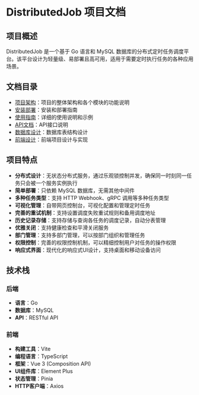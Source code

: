 # DistributedJob 项目文档

## 项目概述

DistributedJob 是一个基于 Go 语言和 MySQL 数据库的分布式定时任务调度平台。该平台设计为轻量级、易部署且高可用，适用于需要定时执行任务的各种应用场景。

## 文档目录

- [项目架构](./doc/architecture.md)：项目的整体架构和各个模块的功能说明
- [安装部署](./doc/installation.md)：安装和部署指南
- [使用指南](./doc/usage.md)：详细的使用说明和示例
- [API文档](./doc/api.md)：API接口说明
- [数据库设计](./doc/database.md)：数据库表结构设计
- [前端设计](./doc/ui.md)：前端项目设计与实现

## 项目特点

- **分布式设计**：无状态分布式服务，通过乐观锁控制并发，确保同一时刻同一任务只会被一个服务实例执行
- **简单部署**：只依赖 MySQL 数据库，无需其他中间件
- **多种任务类型**：支持 HTTP Webhook、gRPC 调用等多种任务类型
- **可视化管理**：自带网页控制台，可视化配置和管理定时任务
- **完善的重试机制**：支持设置调度失败重试规则和备用调度地址
- **历史记录存储**：支持存储与查询各任务的调度记录，自动分表管理
- **优雅关闭**：支持健康检查和平滑关闭服务
- **部门管理**：支持多部门管理，可以按部门组织和管理任务
- **权限控制**：完善的权限控制机制，可以精细控制用户对任务的操作权限
- **响应式界面**：现代化的响应式UI设计，支持桌面和移动设备访问

## 技术栈

### 后端

- **语言**：Go
- **数据库**：MySQL
- **API**：RESTful API

### 前端

- **构建工具**：Vite
- **编程语言**：TypeScript
- **框架**：Vue 3 (Composition API)
- **UI组件库**：Element Plus
- **状态管理**：Pinia
- **HTTP客户端**：Axios
